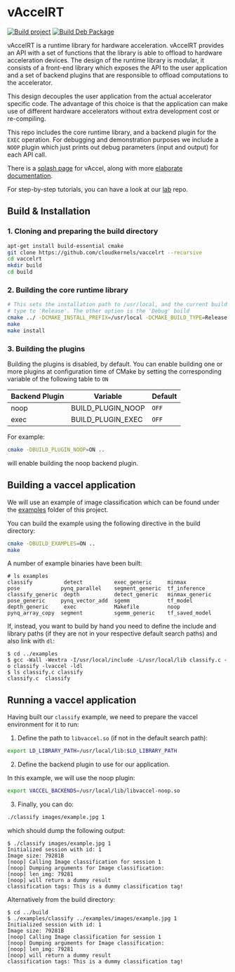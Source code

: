 # vAccelRT

[![Build project](https://github.com/cloudkernels/vaccelrt/actions/workflows/test_vaccelrt.yml/badge.svg)](https://github.com/cloudkernels/vaccelrt/actions/workflows/test_vaccelrt.yml)
[![Build Deb Package](https://github.com/cloudkernels/vaccelrt/actions/workflows/deb.yml/badge.svg)](https://github.com/cloudkernels/vaccelrt/actions/workflows/deb.yml)

vAccelRT is a runtime library for hardware acceleration. vAccelRT provides an
API with a set of functions that the library is able to offload to hardware
acceleration devices. The design of the runtime library is modular, it consists
of a front-end library which exposes the API to the user application and a set
of backend plugins that are responsible to offload computations to the
accelerator.

This design decouples the user application from the actual accelerator specific
code. The advantage of this choice is that the application can make use of
different hardware accelerators without extra development cost or re-compiling.

This repo includes the core runtime library, and a backend plugin for the
`EXEC` operation. For debugging and demonstration purposes we include a `NOOP`
plugin which just prints out debug parameters (input and output) for each API
call.

There is a [splash page](https://vaccel.org) for vAccel, along with more
[elaborate documentation](https://docs.vaccel.org). 

For step-by-step tutorials, you can have a look at our
[lab](https://github.com/nubificus/vaccel-tutorials) repo.


## Build & Installation

### 1. Cloning and preparing the build directory

```bash
apt-get install build-essential cmake
git clone https://github.com/cloudkernels/vaccelrt --recursive
cd vaccelrt
mkdir build
cd build

```

### 2. Building the core runtime library
```bash
# This sets the installation path to /usr/local, and the current build
# type to 'Release'. The other option is the 'Debug' build
cmake ../ -DCMAKE_INSTALL_PREFIX=/usr/local -DCMAKE_BUILD_TYPE=Release
make
make install
```

### 3. Building the plugins

Building the plugins is disabled, by default. You can enable building one or
more plugins at configuration time of CMake by setting the corresponding
variable of the following table to `ON`

Backend Plugin | Variable | Default
-------------- | -------- | -------
noop | BUILD\_PLUGIN\_NOOP | `OFF`
exec | BUILD\_PLUGIN\_EXEC | `OFF`

For example:

```bash
cmake -DBUILD_PLUGIN_NOOP=ON ..
```

will enable building the noop backend plugin.

## Building a vaccel application

We will use an example of image classification which can be found under the
[examples](https://github.com/cloudkernels/vaccelrt/tree/master/examples) folder of this project.

You can build the example using the following directive in the build directory:
```bash
cmake -DBUILD_EXAMPLES=ON ..
make
```
A number of example binaries have been built:
```console
# ls examples
classify          detect          exec_generic     minmax          pose             pynq_parallel    segment_generic  tf_inference
classify_generic  depth           detect_generic   minmax_generic  pose_generic     pynq_vector_add  sgemm            tf_model
depth_generic     exec            Makefile         noop            pynq_array_copy  segment          sgemm_generic    tf_saved_model
```

If, instead, you want to build by hand you need to define the include and
library paths (if they are not in your respective default search paths) and
also link with `dl`:

```console
$ cd ../examples
$ gcc -Wall -Wextra -I/usr/local/include -L/usr/local/lib classify.c -o classify -lvaccel -ldl
$ ls classify.c classify
classify.c  classify  
```

## Running a vaccel application

Having built our `classify` example, we need to prepare the vaccel environment for it to run:

1. Define the path to `libvaccel.so` (if not in the default search path):

```bash
export LD_LIBRARY_PATH=/usr/local/lib:$LD_LIBRARY_PATH
```

2. Define the backend plugin to use for our application.

In this example, we will use the noop plugin:

```bash
export VACCEL_BACKENDS=/usr/local/lib/libvaccel-noop.so
```

3. Finally, you can do:

```bash
./classify images/example.jpg 1
```

which should dump the following output:

```console
$ ./classify images/example.jpg 1
Initialized session with id: 1
Image size: 79281B
[noop] Calling Image classification for session 1
[noop] Dumping arguments for Image classification:
[noop] len_img: 79281
[noop] will return a dummy result
classification tags: This is a dummy classification tag!
```
Alternatively from the build directory:

```console
$ cd ../build
$ ./examples/classify ../examples/images/example.jpg 1
Initialized session with id: 1
Image size: 79281B
[noop] Calling Image classification for session 1
[noop] Dumping arguments for Image classification:
[noop] len_img: 79281
[noop] will return a dummy result
classification tags: This is a dummy classification tag!
```

